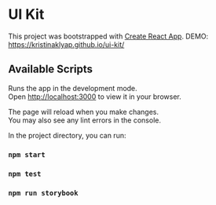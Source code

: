 # UI Kit

This project was bootstrapped with [Create React App](https://github.com/facebook/create-react-app).
DEMO: https://kristinaklyap.github.io/ui-kit/

## Available Scripts
Runs the app in the development mode.\
Open [http://localhost:3000](http://localhost:3000) to view it in your browser.

The page will reload when you make changes.\
You may also see any lint errors in the console.

In the project directory, you can run:
### `npm start`
### `npm test`
### `npm run storybook`

